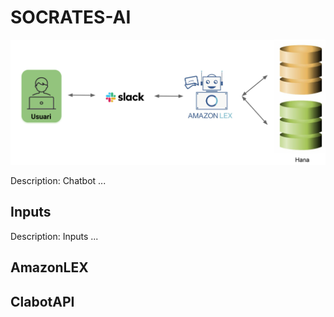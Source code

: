 # SOCRATES-AI

![GitHub Logo](/Components.png)

Description: Chatbot ...

## Inputs

Description: Inputs ...

## AmazonLEX


## ClabotAPI  
 